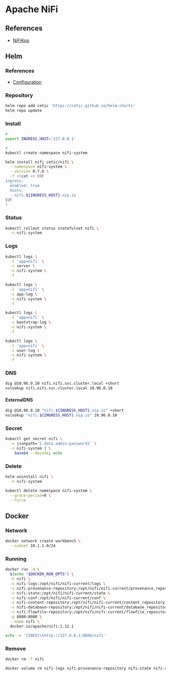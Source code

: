 # Apache NiFi

<!--
https://app.pluralsight.com/library/courses/building-deploying-monitoring-apache-nifi-dataflow/table-of-contents
-->

## References

- [NiFiKop](/nifikop.md)

## Helm

### References

- [Configuration](https://github.com/cetic/helm-nifi#configuration)

### Repository

```sh
helm repo add cetic 'https://cetic.github.io/helm-charts'
helm repo update
```

### Install

```sh
#
export INGRESS_HOST='127.0.0.1'

#
kubectl create namespace nifi-system
```

```sh
helm install nifi cetic/nifi \
  --namespace nifi-system \
  --version 0.7.8 \
  -f <(cat << EOF
ingress:
  enabled: true
  hosts:
  - nifi.${INGRESS_HOST}.nip.io
EOF
)
```

### Status

```sh
kubectl rollout status statefulset nifi \
  -n nifi-system
```

### Logs

```sh
kubectl logs \
  -l 'app=nifi' \
  -c server \
  -n nifi-system \
  -f

kubectl logs \
  -l 'app=nifi' \
  -c app-log \
  -n nifi-system \
  -f

kubectl logs \
  -l 'app=nifi' \
  -c bootstrap-log \
  -n nifi-system \
  -f

kubectl logs \
  -l 'app=nifi' \
  -c user-log \
  -n nifi-system \
  -f
```

### DNS

```sh
dig @10.96.0.10 nifi.nifi.svc.cluster.local +short
nslookup nifi.nifi.svc.cluster.local 10.96.0.10
```

#### ExternalDNS

```sh
dig @10.96.0.10 "nifi.${INGRESS_HOST}.nip.io" +short
nslookup "nifi.${INGRESS_HOST}.nip.io" 10.96.0.10
```

### Secret

```sh
kubectl get secret nifi \
  -o jsonpath='{.data.admin-password}' \
  -n nifi-system | \
    base64 --decode; echo
```

### Delete

```sh
helm uninstall nifi \
  -n nifi-system

kubectl delete namespace nifi-system \
  --grace-period=0 \
  --force
```

## Docker

### Network

```sh
docker network create workbench \
  --subnet 10.1.1.0/24
```

### Running

```sh
docker run -d \
  $(echo "$DOCKER_RUN_OPTS") \
  -h nifi \
  -v nifi-logs:/opt/nifi/nifi-current/logs \
  -v nifi-provenance-repository:/opt/nifi/nifi-current/provenance_repository \
  -v nifi-state:/opt/nifi/nifi-current/state \
  -v nifi-conf:/opt/nifi/nifi-current/conf \
  -v nifi-content-repository:/opt/nifi/nifi-current/content_repository \
  -v nifi-database-repository:/opt/nifi/nifi-current/database_repository \
  -v nifi-flowfile-repository:/opt/nifi/nifi-current/flowfile_repository \
  -p 8080:8080 \
  --name nifi \
  docker.io/apache/nifi:1.12.1
```

```sh
echo -e '[INFO]\thttp://127.0.0.1:8080/nifi'
```

### Remove

```sh
docker rm -f nifi

docker volume rm nifi-logs nifi-provenance-repository nifi-state nifi-conf nifi-content-repository nifi-database-repository nifi-flowfile-repository
```

